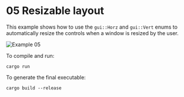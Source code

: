 # 05 Resizable layout

This example shows how to use the `gui::Horz` and `gui::Vert` enums to automatically resize the controls when a window is resized by the user.

![Example 05](screen.gif)

To compile and run:

```
cargo run
```

To generate the final executable:

```
cargo build --release
```
